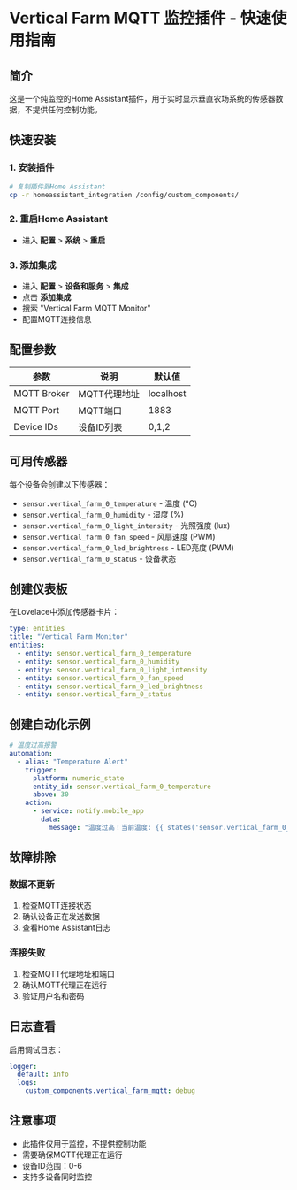 # Vertical Farm MQTT 监控插件 - 快速使用指南

## 简介
这是一个纯监控的Home Assistant插件，用于实时显示垂直农场系统的传感器数据，不提供任何控制功能。

## 快速安装

### 1. 安装插件
```bash
# 复制插件到Home Assistant
cp -r homeassistant_integration /config/custom_components/
```

### 2. 重启Home Assistant
- 进入 **配置** > **系统** > **重启**

### 3. 添加集成
- 进入 **配置** > **设备和服务** > **集成**
- 点击 **添加集成**
- 搜索 "Vertical Farm MQTT Monitor"
- 配置MQTT连接信息

## 配置参数

| 参数 | 说明 | 默认值 |
|------|------|--------|
| MQTT Broker | MQTT代理地址 | localhost |
| MQTT Port | MQTT端口 | 1883 |
| Device IDs | 设备ID列表 | 0,1,2 |

## 可用传感器

每个设备会创建以下传感器：

- `sensor.vertical_farm_0_temperature` - 温度 (°C)
- `sensor.vertical_farm_0_humidity` - 湿度 (%)
- `sensor.vertical_farm_0_light_intensity` - 光照强度 (lux)
- `sensor.vertical_farm_0_fan_speed` - 风扇速度 (PWM)
- `sensor.vertical_farm_0_led_brightness` - LED亮度 (PWM)
- `sensor.vertical_farm_0_status` - 设备状态

## 创建仪表板

在Lovelace中添加传感器卡片：

```yaml
type: entities
title: "Vertical Farm Monitor"
entities:
  - entity: sensor.vertical_farm_0_temperature
  - entity: sensor.vertical_farm_0_humidity
  - entity: sensor.vertical_farm_0_light_intensity
  - entity: sensor.vertical_farm_0_fan_speed
  - entity: sensor.vertical_farm_0_led_brightness
  - entity: sensor.vertical_farm_0_status
```

## 创建自动化示例

```yaml
# 温度过高报警
automation:
  - alias: "Temperature Alert"
    trigger:
      platform: numeric_state
      entity_id: sensor.vertical_farm_0_temperature
      above: 30
    action:
      - service: notify.mobile_app
        data:
          message: "温度过高！当前温度: {{ states('sensor.vertical_farm_0_temperature') }}°C"
```

## 故障排除

### 数据不更新
1. 检查MQTT连接状态
2. 确认设备正在发送数据
3. 查看Home Assistant日志

### 连接失败
1. 检查MQTT代理地址和端口
2. 确认MQTT代理正在运行
3. 验证用户名和密码

## 日志查看

启用调试日志：
```yaml
logger:
  default: info
  logs:
    custom_components.vertical_farm_mqtt: debug
```

## 注意事项

- 此插件仅用于监控，不提供控制功能
- 需要确保MQTT代理正在运行
- 设备ID范围：0-6
- 支持多设备同时监控 